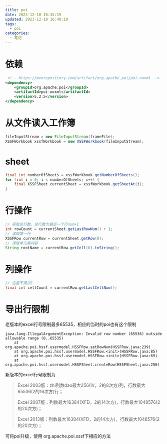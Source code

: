```yaml
---
title: poi
date: 2023-12-10 16:35:19
updated: 2023-12-10 16:40:19
tags:
  - poi
categories:
  - 笔记
---
```


# 依赖

```xml
 <!-- https://mvnrepository.com/artifact/org.apache.poi/poi-ooxml -->
<dependency>
    <groupId>org.apache.poi</groupId>
    <artifactId>poi-ooxml</artifactId>
    <version>5.2.5</version>
</dependency>
```

# 从文件读入工作簿

```java
fileInputStream = new FileInputStream(frameFile);
XSSFWorkbook xssfWorkbook = new XSSFWorkbook(fileInputStream);
```

# sheet

```java
final int numberOfSheets = xssfWorkbook.getNumberOfSheets();
for (int i = 0; i < numberOfSheets; i++) {
    final XSSFSheet currentSheet = xssfWorkbook.getSheetAt(i);
}
```

# 行操作

```java
// 获取总行数，总行数为最后一个行num+1
int rowCount = currentSheet.getLastRowNum() + 1;
// 读取第一行
XSSFRow currentRow = currentSheet.getRow(0);
// 读取单元格内容
String rootName = currentRow.getCell(0).toString();
```

# 列操作

```java
// 这里不用加1
final int cellCount = currentRow.getLastCellNum();
```

# 导出行限制

老版本的excel行号限制最多65535，相应的当时的poi也有这个限制

```
java.lang.IllegalArgumentException: Invalid row number (65536) outside allowable range (0..65535)
	at org.apache.poi.hssf.usermodel.HSSFRow.setRowNum(HSSFRow.java:239)
	at org.apache.poi.hssf.usermodel.HSSFRow.<init>(HSSFRow.java:85)
	at org.apache.poi.hssf.usermodel.HSSFRow.<init>(HSSFRow.java:69)
	at org.apache.poi.hssf.usermodel.HSSFSheet.createRow(HSSFSheet.java:256)

```

新版本的excel行号限制为

> Excel 2003版：zhi列数dao最大256(IV，2的8次方)列，行数最大65536(2的16次方)行；
>
> Excel 2007版：列数最大16384(XFD，2的14次方)，行数最大1048576(2的20次方)；
>
> Excel 2013版：列数最大16384(XFD，2的14次方)，行数最大1048576(2的20次方)；

可将poi升级，使用 org.apache.poi.xssf下相应的方法